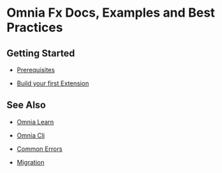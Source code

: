 # Omnia Fx Docs, Examples and Best Practices

## Getting Started

- [Prerequisites](https://github.com/preciofishbone/OmniaFx/tree/master/docs/tutorials/prerequisites#prerequisites)

- [Build your first Extension](https://github.com/preciofishbone/OmniaFx/tree/master/docs/tutorials/first-extension#build-your-first-extension-like-a-boss)


## See Also

- [Omnia Learn](https://github.com/preciofishbone/OmniaFx/tree/master/docs/tutorials/omnia-learn#welcome-to-omnia-learn)

- [Omnia Cli](https://github.com/preciofishbone/OmniaFx/tree/master/docs/cli#omnia-cli)

- [Common Errors]()

- [Migration]()


